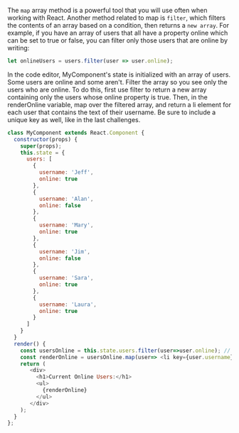 The `map` array method is a powerful tool that you will use often when working with React. 
Another method related to map is `filter`, which filters the contents of an array based on a condition, then returns a `new array`. For example, if you have an array of users that all have a property online which can be set to true or false, you can filter only those users that are online by writing:
```js
let onlineUsers = users.filter(user => user.online);
```

In the code editor, MyComponent's state is initialized with an array of users. Some users are online and some aren't. 
Filter the array so you see only the users who are online. To do this, first use filter to return a new array containing only the users whose online property is true. Then, in the renderOnline variable, map over the filtered array, and return a li element for each user that contains the text of their username. Be sure to include a unique key as well, like in the last challenges.

```js
class MyComponent extends React.Component {
  constructor(props) {
    super(props);
    this.state = {
      users: [
        {
          username: 'Jeff',
          online: true
        },
        {
          username: 'Alan',
          online: false
        },
        {
          username: 'Mary',
          online: true
        },
        {
          username: 'Jim',
          online: false
        },
        {
          username: 'Sara',
          online: true
        },
        {
          username: 'Laura',
          online: true
        }
      ]
    }
  }
  render() {
    const usersOnline = this.state.users.filter(user=>user.online); // change code here
    const renderOnline = usersOnline.map(user=> <li key={user.username}>{user.username}</li>); // change code here
    return (
       <div>
         <h1>Current Online Users:</h1>
         <ul>
           {renderOnline}
         </ul>
       </div>
    );
  }
};
